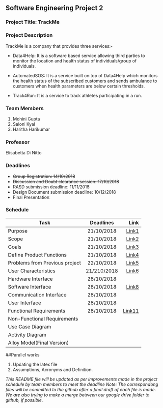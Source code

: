 ## Software Engineering Project 2

### Project Title: TrackMe 

### Project Description
TrackMe is a company that provides three services:-

* Data4Help: It is a software based service allowing third parties to monitor the location and health status of individuals/group of individuals.

* AutomatedSOS: It is a service built on top of Data4Help which monitors the health status of the subscribed customers and sends ambulance to customers when health parameters are below certain thresholds.

* Track4Run: It is a service to track athletes participating in a run.

### Team Members
1. Mohini Gupta
2. Saloni Kyal 
3. Haritha Harikumar

### Professor
  Elisabetta Di Nitto

### Deadlines
* ~~Group Registration: 14/10/2018~~
* ~~Discussion and Doubt clearance session: 17/10/2018~~
* RASD submission deadline: 11/11/2018
* Design Document submission deadline: 10/12/2018
* Final Presentation:

### Schedule 

| Task                                 | Deadlines     | Link  |
| ------------------------------------ |:-------------:| -----:|
| Purpose                       | 21/10/2018      | [Link1](https://docs.google.com/document/d/1Or7aglJbeBsoHR5tqhnVymgFG0gOmihCOXqvMuci21g/edit?usp=sharing) |
| Scope                         |  21/10/2018     | [Link2](https://docs.google.com/document/d/1D-FYubddELyB6ro9z1Oxj5xlG_8zpWq2HJFKQx24IG4/edit?usp=sharing) |
| Goals                         |   21/10/2018    |  [Link3](https://docs.google.com/document/d/13ibDW_v_D57mA2n-OOU7XBZVjlH4gbkjZh_6A9Sht1g/edit?usp=sharing) |
| Define Product Functions             | 21/10/2018   | [Link4](https://docs.google.com/document/d/1RZdYuTasAuT0GDCwBPlvUDSUkG2Xa49ng8N7ZI9vc3M/edit?usp=sharing) |
| Problems from Previous project      | 22/10/2018    | [Link5](https://docs.google.com/document/d/143Q_0F3AAMLNcqAfy1sm0pyHeD6Y2WTMwDMYzgMxeUY/edit?usp=sharing)   |
| User Characteristics                 | 21/210/2018   | [Link6](https://docs.google.com/document/d/1OdOKbLerwhISCSZ5Qt22pAm_vOwS3x0uSVbc_Ed1JAw/edit?usp=sharing) |
| Hardware Interface                   | 28/10/2018    |       |
| Software Interface                   | 28/10/2018    | [Link8](https://docs.google.com/document/d/1m6OQ-cGd1xN0bK9nUfAKDk8bnIaw8kqJw1tDWOZjcjE/edit?usp=sharing) |
| Communication Interface              | 28/10/2018    |       |
| User Interface                       | 28/10/2018    |       |
| Functional Requirements              | 28/10/2018    | [Link11](https://docs.google.com/document/d/1aDLVBe5S9p1dQ0r9be2EviskRdyp8PDLtewoJKthFk8/edit?usp=sharing) |
| Non-Functional Requirements          |               |       |
| Use Case Diagram                     |               |       |
| Activity Diagram                     |               |       |
| Alloy Model(Final Version)           |               |       |


##Parallel works
1. Updating the latex file 
2. Assumptions, Acronyms and Definition.



*This README file will be updated as per improvements made in the project schedule by team members to meet the deadline*
*Note: The correspondong files will be committed to the github after a final draft of each file is made. We are also trying to make a merge between our google drive folder to github, if possible.*
